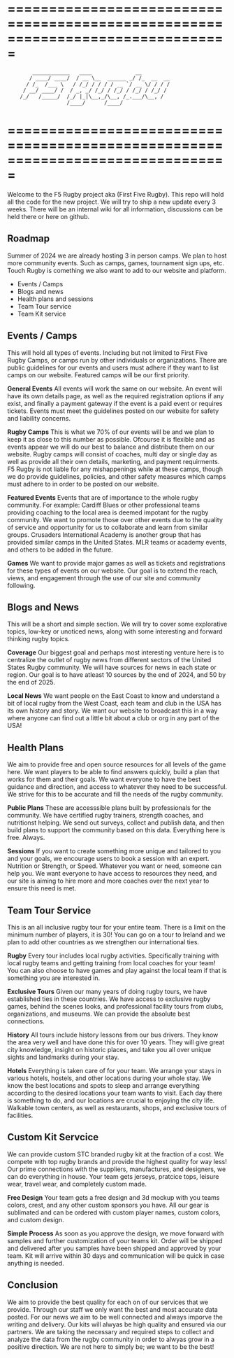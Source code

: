 ===============================================================================
===============================================================================

		    ____________   ____              __         
		   / ____/ ____/  / __ \__  ______ _/ /_  __  __
		  / /_  /___ \   / /_/ / / / / __ `/ __ \/ / / /
		 / __/ ____/ /  / _, _/ /_/ / /_/ / /_/ / /_/ / 
		/_/   /_____/  /_/ |_|\__,_/\__, /_.___/\__, /  
					   /____/      /____/   

===============================================================================
===============================================================================

Welcome to the F5 Rugby project aka (First Five Rugby). This repo will hold all
the code for the new project. We will try to ship a new update every 3 weeks.
There will be an internal wiki for all information, discussions can be held 
there or here on github.

## Roadmap 

Summer of 2024 we are already hosting 3 in person camps. We plan to host more
community events. Such as camps, games, tournament sign ups, etc. Touch Rugby
is comething we also want to add to our website and platform.

- Events / Camps
- Blogs and news
- Health plans and sessions
- Team Tour service
- Team Kit service

## Events / Camps

This will hold all types of events. Including but not limited to First Five
Rugby Camps, or camps run by other individuals or organizations. There are
public guidelines for our events and users must adhere if they want to list
camps on our website. Featured camps will be our first priority. 

**General Events**
All events will work the same on our website. An event will have its own 
details page, as well as the required registration options if any exist, and
finally a payment gateway if the event is a paid event or requires tickets.
Events must meet the guidelines posted on our website for safety and liability
concerns.

**Rugby Camps**
This is what we 70% of our events will be and we plan to keep it as close to 
this number as possible. Ofcourse it is flexible and as events appear we will
do our best to balance and distribute them on our website. Rugby camps will
consist of coaches, multi day or single day as well as provide all their own
details, marketing, and payment requirments. F5 Rugby is not liable for 
any mishappenings while at these camps, though we do provide guidelines,
policies, and other safety measures which camps must adhere to in order to be
posted on our website.

**Featured Events**
Events that are of importance to the whole rugby community. For example: 
Cardiff Blues or other professional teams providing coaching to the local
area is deemed impotant for the rugby community. We want to promote those
over other events due to the quality of service and opportunity for us to
collaborate and learn from similar groups. Crusaders International Academy
is another group that has provided similar camps in the United States. MLR
teams or academy events, and others to be added in the future.

**Games**
We want to provide major games as well as tickets and registrations for these
types of events on our website. Our goal is to extend the reach, views, and 
engagement through the use of our site and community following.

## Blogs and News

This will be a short and simple section. We will try to cover some explorative
topics, low-key or unoticed news, along with some interesting and forward 
thinking rugby topics. 

**Coverage**
Our biggest goal and perhaps most interesting venture here is to centralize
the outlet of rugby news from different sectors of the United States Rugby
community. We will have sources for news in each state or region. Our goal
is to have atleast 10 sources by the end of 2024, and 50 by the end of 2025.

**Local News**
We want people on the East Coast to know and understand a bit of local rugby
from the West Coast, each team and club in the USA has its own history and 
story. We want our website to broadcast this in a way where anyone can find
out a little bit about a club or org in any part of the USA! 

## Health Plans

We aim to provide free and open source resources for all levels of the game
here. We want players to be able to find answers quickly, build a plan that
works for them and their goals. We want everyone to have the best guidance 
and direction, and access to whatever they need to be successful. 
We strive for this to be accurate and fill the needs of the rugby community.

**Public Plans**
These are accesssible plans built by professionals for the community. We 
have certified rugby trainers, strength coaches, and nutritionst helping.
We send out surveys, collect and publish data, and then build plans to 
support the community based on this data. Everything here is free. Always.

**Sessions**
If you want to create something more unique and tailored to you and your 
goals, we encourage users to book a session with an expert. Nutrition
or Strength, or Speed. Whatever you want or need, someone can help you.
We want everyone to have access to resources they need, and our site
is aiming to hire more and more coaches over the next year to ensure 
this need is met.

## Team Tour Service
This is an all inclusive rugby tour for your entire team. There is a limit
on the minimum number of players, it is 30! You can go on a tour to Ireland
and we plan to add other countries as we strengthen our international ties.

**Rugby**
Every tour includes local rugby activities. Specifically training with local
rugby teams and getting training from local coaches for your team! You can
also choose to have games and play against the local team if that is 
something you are interested in.

**Exclusive Tours**
Given our many years of doing rugby tours, we have established ties in these
countries. We have access to exclusive rugby games, behind the scenes looks,
and professional facility tours from clubs, organizations, and museums. We
can provide the absolute best connections.

**History**
All tours include history lessons from our bus drivers. They know the area
very well and have done this for over 10 years. They will give great city
knowledge, insight on historic places, and take you all over unique sights
and landmarks during your stay.

**Hotels**
Everything is taken care of for your team. We arrange your stays in various
hotels, hostels, and other locations during your whole stay. We know the best
locations and spots to sleep and arrange everything according to the desired
locations your team wants to visit. Each day there is something to do, and our
locations are crucial to enjoying the city life. Walkable town centers, as well
as restaurants, shops, and exclusive tours of facilities.


## Custom Kit Servcice
We can provide custom STC branded rugby kit at the fraction of a cost. We 
compete with top rugby brands and provide the highest quality for way less!
Our prime connections with the suppliers, manufactures, and designers, we
can do everything in house. Your team gets jerseys, pratcice tops, leisure
wear, travel wear, and completely custom made.

**Free Design**
Your team gets a free design and 3d mockup with you teams colors, crest, and
any other custom sponsors you have. All our gear is sublimated and can be 
ordered with custom player names, custom colors, and custom design.

**Simple Process**
As soon as you approve the design, we move forward with samples and further
customization of your teams kit. Order will be shipped and delivered after
you samples have been shipped and approved by your team. Kit will arrive
within 30 days and communication will be quick in case anything is needed.

## Conclusion

We aim to provide the best quality for each on of our services that we provide.
Through our staff we only want the best and most accurate data posted. For our
news we aim to be well connected and always imporve the writing and delivery.
Our kits will alwyas be high quality and ensured via our partners. We are
taking the necessary and required steps to collect and analyze the data from
the rugby community in order to alwyas grow in a positive direction. We are
not here to simply be; we want to be the best!
